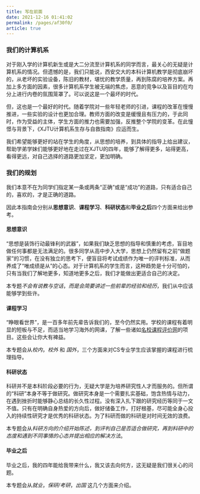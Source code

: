 ```yaml
---
title: 写在前面
date: 2021-12-16 01:41:02
permalink: /pages/af30f0/
article: true
---
```


### 我们的计算机系

对于刚入学的计算机新生或是大二分流至计算机系的同学而言，最关心的无疑是计算机系的情况。但遗憾的是，我们只能说，西安交大的本科计算机教学是彻底崩坏的，从老坏的实验设备，陈旧的教材，堪忧的教学质量，再到陈腐的培养方案。再加上多方面的因素，很多计算机系学生被无端的焦虑，恶意的竞争以及盲目的在均分上进行内卷的氛围笼罩了。可以说这是一个最坏的时代。

但，这也是一个最好的时代。随着学院对一些年轻老师的引进，课程的改革在慢慢推进，一些实验的设计也更加合理。教师方面的改变是缓慢且有压力的，于此同时，作为受益的主体，学生方面的推力也需要加强，反推整个学院的变革。在此憧憬与背景下，《XJTU计算机系生存与自救指南》应运而生。

我们希望能够更好的站在学生的角度，从思想的培养，到具体的指导上给出建议，帮助学弟学妹们能够更好地在走过在XJTU的四年，能够了解得更多，站得更高，看得更远，对自己选择的道路更加坚定，更加明确。



### 我们的规划

我们本意不在为同学们指定某一条或两条“正确”或是“成功”的道路，只有适合自己的，喜欢的，才是正确的道路。

因此本指南会分别从**思想意识**、**课程学习**、**科研状态**和**毕业之后**四个方面来给出参考。



#### 思想意识

“思想是装饰行动最锋利的武器”，如果我们缺乏思想的指导和慎重的考虑，盲目地做任何事都是无法满足的。很多同学从高中步入大学，思想上仍然留有之前“做题家”的习惯，在没有独立的思考下，便盲目将考试成绩作为唯一的评判标准，从而养成了“唯成绩是从”的心态。对于计算机系的学生而言，这种趋势是十分可怕的，只有当我们了解地更多，知道地更多之后，我们才能做出更适合自己的决定。

本专题*不会有说教与空话*，*而是会简要讲述一些前辈的经验和经历*，我们从中应该能够学到些许。



#### 课程学习

“睁眼看世界”，是一百多年前先辈告诉我们的，至今仍然实用。学校的课程有着明显的短板与不足，而适当地学习海外的网课，了解一些诸如[名校课程评价网](https://github.com/conanhujinming/comments-for-awesome-courses)的项目。这些会让你大有裨益。

本专题会从*校内*，*校外* 和 *国外*，三个方面来对CS专业学生应该掌握的课程进行梳理指导。



#### 科研状态

科研并不是本科阶段必要的行为，无疑大学是为培养研究性人才而服务的。但所谓的“科研”本身不等于做研究。做研究本身是一个需要扎实基础，饱含热情与动力，在遇到挫折时能够静心总结的长久性过程。没有深入扎下跟的研究经历等同于一文不值。只有在明确自身热爱的方向后，做好储备工作，打好根基，尽可能全身心投入的持续性研究才是优秀的科研状态。为了科研而做的科研是对时间无效的浪费。

本专题会从*科研方向的介绍开始陈述，到评判自己是否适合做研究，再到科研中的态度和遇到不同事情的心态并提出相应的解决方法*。



#### 毕业之后

毕业之后，我的四年能给我带来什么，我又该去向何方，这无疑是我们很关心的问题。

本专题会从*就业*，*保研/考研*，*出国* 这几个方面来介绍。
